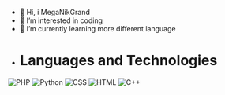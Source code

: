 - 👋 Hi, i MegaNikGrand
- 👀 I’m interested in coding
- 🌱 I’m currently learning more different language
- # Languages and Technologies 
![PHP](https://img.shields.io/badge/-PHP-090909?style=flat&logo=php)
![Python](https://img.shields.io/badge/-PYTHON-090909?style=flat&logo=python)
![CSS](https://img.shields.io/badge/-CSS-090909?style=flat&logo=css3)
![HTML](https://img.shields.io/badge/-HTML-090909?style=flat&logo=html5)
![C++](https://img.shields.io/badge/C%2B%2B-00599C?style=for-the-badge&logo=c%2B%2B&logoColor=white)
<!---
nikitangrand/nikitangrand is a ✨ special ✨ repository because its `README.md` (this file) appears on your GitHub profile.
You can click the Preview link to take a look at your changes.
--->
